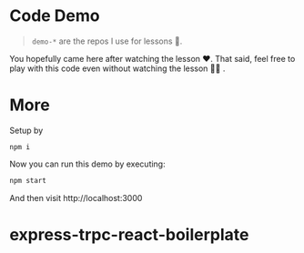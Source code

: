 # Code Demo

> `demo-*` are the repos I use for lessons 🌹.

You hopefully came here after watching the lesson ❤️. That said, feel free to play with this code even without watching the lesson 👏🏻 .

# More
Setup by

```
npm i
```

Now you can run this demo by executing:

```sh
npm start
```

And then visit http://localhost:3000

# express-trpc-react-boilerplate
